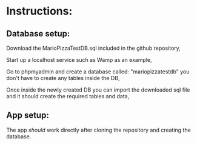 # Instructions:

## Database setup:
Download the MarioPizzaTestDB.sql included in the github repository,

Start up a localhost service such as Wamp as an example,

Go to phpmyadmin and create a database called: "mariopizzatestdb" you don't have to create any tables inside the DB,

Once inside the newly created DB you can import the downloaded sql file and it should create the required tables and data,

## App setup:
The app *should* work directly after cloning the repository and creating the database.